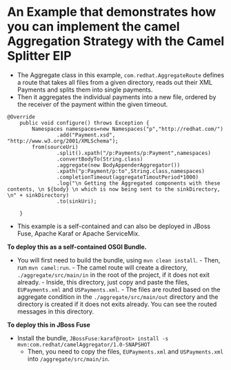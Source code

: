 # An Example that demonstrates how you can implement the camel Aggregation Strategy with the Camel Splitter EIP

- The Aggregate class in this example, `com.redhat.AggregateRoute` defines a route that takes all files from a given directory, reads out their XML Payments and splits them into single payments.
- Then it aggregates the individual payments into a new file, ordered by the receiver of the payment within the given timeout.

~~~
@Override
    public void configure() throws Exception {
        Namespaces namespaces=new Namespaces("p","http://redhat.com/")
                .add("Payment.xsd", "http://www.w3.org/2001/XMLSchema");
        from(sourceUri)
                .split().xpath("/p:Payments/p:Payment",namespaces)
                .convertBodyTo(String.class)
                .aggregate(new BodyAppenderAggregator())
                .xpath("p:Payment/p:to",String.class,namespaces)
                .completionTimeout(aggregateTimoutPeriod*1000)
                .log("\n Getting the Aggregated components with these contents, \n ${body} \n which is now being sent to the sinkDirectory, \n" + sinkDirectory)
                .to(sinkUri);

    }
~~~

- This example is a self-contained and can also be deployed in JBoss Fuse, Apache Karaf or Apache ServiceMix.
  
**To deploy this as a self-contained OSGI Bundle.**

   - You will first need to build the bundle, using `mvn clean install`.
    - Then, run `mvn camel:run`.
    - The camel route will create a directory, `./aggregate/src/main/in` in the root of the project, if it does not exit already.
    - Inside, this directory, just copy and paste the files, `EUPayments.xml` and `USPayments.xml`.
    - The files are routed based on the aggregate condition in the `./aggregate/src/main/out` directory and the directory is created if it does not exits already.
    You can see the routed messages in this directory.
    
**To deploy this in JBoss Fuse**

- Install the bundle, `JBossFuse:karaf@root> install -s mvn:com.redhat/camelAggregator/1.0-SNAPSHOT`
    - Then, you need to copy the files, `EUPayments.xml` and `USPayments.xml` into `/aggregate/src/main/in`.
    
    



